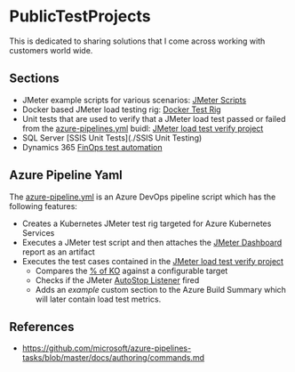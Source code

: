 # PublicTestProjects

This is dedicated to sharing solutions that I come across working with customers world wide.  

## Sections

- JMeter example scripts for various scenarios: [JMeter Scripts](./jmeter)
- Docker based JMeter load testing rig: [Docker Test Rig](./jmeter/docker)
- Unit tests that are used to verify that a JMeter load test passed or failed from the [azure-pipelines.yml](/azure-pipelines.yml) buidl: [JMeter load test verify project](./source/JmeterPipelineValidationTests)
- SQL Server [SSIS Unit Tests](./SSIS Unit Testing)
- Dynamics 365 [FinOps test automation](./DynamicsFinOps)

## Azure Pipeline Yaml

The [azure-pipeline.yml](/azure-pipeline.yml) is an Azure DevOps pipeline script which has the following features:
- Creates a Kubernetes JMeter test rig targeted for Azure Kubernetes Services
- Executes a JMeter test script and then attaches the [JMeter Dashboard](https://jmeter.apache.org/usermanual/generating-dashboard.html) report as an artifact
- Executes the test cases contained in the [JMeter load test verify project](./source/JmeterPipelineValidationTests)
  - Compares the [% of KO](http://www.apdex.org/) against a configurable target
  - Checks if the JMeter [AutoStop Listener](https://jmeter-plugins.org/wiki/AutoStop/?utm_source=jmeter&utm_medium=helplink&utm_campaign=AutoStop) fired
  - Adds an _example_ custom section to the Azure Build Summary which will later contain load test metrics.

## References

- https://github.com/microsoft/azure-pipelines-tasks/blob/master/docs/authoring/commands.md

